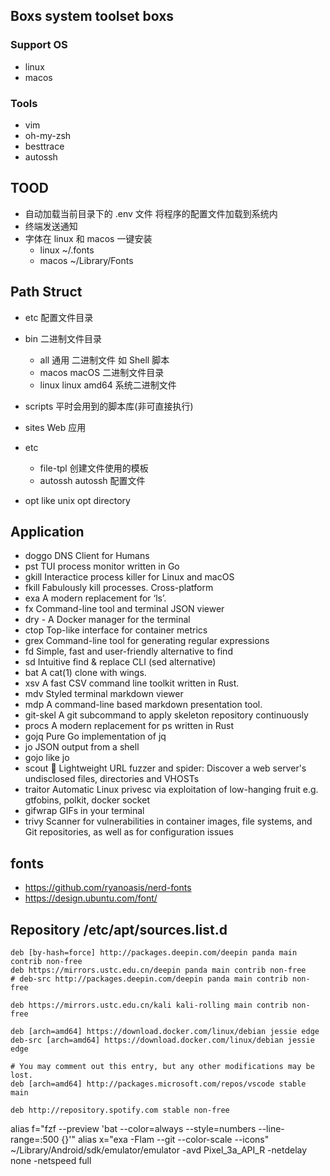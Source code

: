 ## Boxs system toolset boxs
### Support OS
- linux
- macos

### Tools
- vim
- oh-my-zsh
- besttrace
- autossh

## TOOD
- 自动加载当前目录下的 .env 文件 将程序的配置文件加载到系统内
- 终端发送通知
- 字体在 linux 和 macos 一键安装
  - linux ~/.fonts
  - macos ~/Library/Fonts

## Path Struct
- etc 配置文件目录
- bin 二进制文件目录
     - all   通用 二进制文件 如 Shell 脚本
     - macos macOS 二进制文件目录
     - linux linux amd64 系统二进制文件

- scripts 平时会用到的脚本库(非可直接执行)
- sites Web 应用
- etc
    - file-tpl 创建文件使用的模板
    - autossh autossh 配置文件
- opt like unix opt directory
    
## Application
- doggo DNS Client for Humans
- pst TUI process monitor written in Go
- gkill Interactice process killer for Linux and macOS
- fkill Fabulously kill processes. Cross-platform
- exa A modern replacement for ‘ls’.
- fx Command-line tool and terminal JSON viewer
- dry - A Docker manager for the terminal
- ctop Top-like interface for container metrics
- grex Command-line tool for generating regular expressions
- fd Simple, fast and user-friendly alternative to find
- sd Intuitive find & replace CLI (sed alternative)
- bat A cat(1) clone with wings.
- xsv A fast CSV command line toolkit written in Rust.
- mdv Styled terminal markdown viewer
- mdp A command-line based markdown presentation tool.
- git-skel A git subcommand to apply skeleton repository continuously
- procs A modern replacement for ps written in Rust
- gojq Pure Go implementation of jq
- jo JSON output from a shell
- gojo like jo
- scout 🔭 Lightweight URL fuzzer and spider: Discover a web server's undisclosed files, directories and VHOSTs
- traitor Automatic Linux privesc via exploitation of low-hanging fruit e.g. gtfobins, polkit, docker socket
- gifwrap GIFs in your terminal
- trivy Scanner for vulnerabilities in container images, file systems, and Git repositories, as well as for configuration issues


## fonts
- https://github.com/ryanoasis/nerd-fonts
- https://design.ubuntu.com/font/


## Repository /etc/apt/sources.list.d
```
deb [by-hash=force] http://packages.deepin.com/deepin panda main contrib non-free
deb https://mirrors.ustc.edu.cn/deepin panda main contrib non-free
# deb-src http://packages.deepin.com/deepin panda main contrib non-free

deb https://mirrors.ustc.edu.cn/kali kali-rolling main contrib non-free

deb [arch=amd64] https://download.docker.com/linux/debian jessie edge
deb-src [arch=amd64] https://download.docker.com/linux/debian jessie edge

# You may comment out this entry, but any other modifications may be lost.
deb [arch=amd64] http://packages.microsoft.com/repos/vscode stable main

deb http://repository.spotify.com stable non-free
```



alias f="fzf --preview 'bat --color=always --style=numbers --line-range=:500 {}'"
alias x="exa -Flam --git --color-scale --icons"
~/Library/Android/sdk/emulator/emulator -avd Pixel_3a_API_R -netdelay none -netspeed full